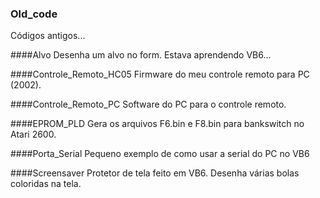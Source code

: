 ### Old_code
Códigos antigos...

####Alvo
Desenha um alvo no form. Estava aprendendo VB6...

####Controle_Remoto_HC05
Firmware do meu controle remoto para PC (2002).

####Controle_Remoto_PC
Software do PC para o controle remoto.

####EPROM_PLD
Gera os arquivos F6.bin e F8.bin para bankswitch no Atari 2600.

####Porta_Serial
Pequeno exemplo de como usar a serial do PC no VB6

####Screensaver
Protetor de tela feito em VB6. Desenha várias bolas coloridas na tela.

